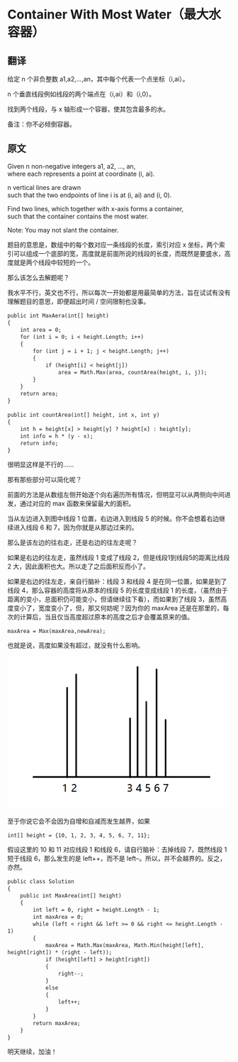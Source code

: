 # Container With Most Water（最大水容器）

## 翻译 
给定 n 个非负整数 a1,a2,...,an，其中每个代表一个点坐标（i,ai）。

n 个垂直线段例如线段的两个端点在（i,ai）和（i,0）。

找到两个线段，与 x 轴形成一个容器，使其包含最多的水。

备注：你不必倾倒容器。

## 原文
Given n non-negative integers a1, a2, ..., an,   
where each represents a point at coordinate (i, ai). 

n vertical lines are drawn   
such that the two endpoints of line i is at (i, ai) and (i, 0). 

Find two lines, which together with x-axis forms a container,   
such that the container contains the most water.

Note: You may not slant the container.

题目的意思是，数组中的每个数对应一条线段的长度，索引对应 x 坐标，两个索引可以组成一个底部的宽，高度就是前面所说的线段的长度，而既然是要盛水，高度就是两个线段中较短的一个。

那么该怎么去解题呢？

我水平不行，英文也不行，所以每次一开始都是用最简单的方法，旨在试试有没有理解题目的意思，即便超出时间 / 空间限制也没事。

```
public int MaxAera(int[] height)
{
    int area = 0;
    for (int i = 0; i < height.Length; i++)
    {
        for (int j = i + 1; j < height.Length; j++)
        {
            if (height[i] < height[j])
                area = Math.Max(area, countArea(height, i, j));
        }
    }
    return area;
}

public int countArea(int[] height, int x, int y)
{
    int h = height[x] > height[y] ? height[x] : height[y];
    int info = h * (y - x);
    return info;
}
```

很明显这样是不行的……

那有那些部分可以简化呢？

前面的方法是从数组左侧开始逐个向右遍历所有情况，但明显可以从两侧向中间进发，通过对应的 max 函数来保留最大的面积。

当从左边进入到图中线段 1 位置，右边进入到线段 5 的时候。你不会想着右边继续进入线段 6 和 7，因为你就是从那边过来的。

那么是该左边的往右走，还是右边的往左走呢？

如果是右边的往左走，虽然线段 1 变成了线段 2，但是线段1到线段5的距离比线段 2 大，因此面积也大。所以走了之后面积反而小了。

如果是右边的往左走，亲自行脑补：线段 3 和线段 4 是在同一位置，如果是到了线段 4，那么容器的高度将从原本的线段 5 的长度变成线段 1 的长度，（虽然由于距离的变小，总面积仍可能变小，但请继续往下看），而如果到了线段 3，虽然高度变小了，宽度变小了，但，那又何妨呢？因为你的 maxArea 还是在那里的，每次的计算后，当且仅当高度超过原本的高度之后才会覆盖原来的值。

```
maxArea = Max(maxArea,newArea);
```

也就是说，高度如果没有超过，就没有什么影响。

![](images/2.png)

至于你说它会不会因为自增和自减而发生越界，如果

```
int[] height = {10, 1, 2, 3, 4, 5, 6, 7, 11};
```

假设这里的 10 和 11 对应线段 1 和线段 6，请自行脑补：去掉线段 7，既然线段 1 短于线段 6，那么发生的是 left++，而不是 left–。所以，并不会越界的。反之，亦然。

```
public class Solution
{
    public int MaxArea(int[] height)
    {
        int left = 0, right = height.Length - 1;
        int maxArea = 0;
        while (left < right && left >= 0 && right <= height.Length - 1)
        {
            maxArea = Math.Max(maxArea, Math.Min(height[left], height[right]) * (right - left));
            if (height[left] > height[right])
            {
                right--;
            }
            else
            {
                left++;
            }
        }
        return maxArea;
    }
}
```

明天继续，加油！